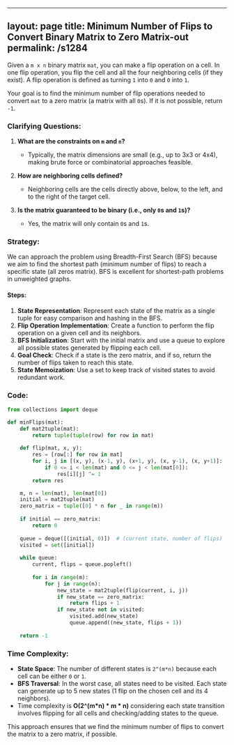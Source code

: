 
---
layout: page
title:  Minimum Number of Flips to Convert Binary Matrix to Zero Matrix-out
permalink: /s1284
---
Given a `m x n` binary matrix `mat`, you can make a flip operation on a cell. In one flip operation, you flip the cell and all the four neighboring cells (if they exist). A flip operation is defined as turning `1` into `0` and `0` into `1`.

Your goal is to find the minimum number of flip operations needed to convert `mat` to a zero matrix (a matrix with all `0`s). If it is not possible, return `-1`.

### Clarifying Questions:
1. **What are the constraints on `m` and `n`?**
   - Typically, the matrix dimensions are small (e.g., up to 3x3 or 4x4), making brute force or combinatorial approaches feasible.
   
2. **How are neighboring cells defined?**
   - Neighboring cells are the cells directly above, below, to the left, and to the right of the target cell.

3. **Is the matrix guaranteed to be binary (i.e., only `0`s and `1`s)?**
   - Yes, the matrix will only contain `0`s and `1`s.

### Strategy:
We can approach the problem using Breadth-First Search (BFS) because we aim to find the shortest path (minimum number of flips) to reach a specific state (all zeros matrix). BFS is excellent for shortest-path problems in unweighted graphs.

#### Steps:
1. **State Representation**: Represent each state of the matrix as a single tuple for easy comparison and hashing in the BFS.
2. **Flip Operation Implementation**: Create a function to perform the flip operation on a given cell and its neighbors.
3. **BFS Initialization**: Start with the initial matrix and use a queue to explore all possible states generated by flipping each cell.
4. **Goal Check**: Check if a state is the zero matrix, and if so, return the number of flips taken to reach this state.
5. **State Memoization**: Use a set to keep track of visited states to avoid redundant work.

### Code:
```python
from collections import deque

def minFlips(mat):
    def mat2tuple(mat):
        return tuple(tuple(row) for row in mat)
    
    def flip(mat, x, y):
        res = [row[:] for row in mat]
        for i, j in [(x, y), (x-1, y), (x+1, y), (x, y-1), (x, y+1)]:
            if 0 <= i < len(mat) and 0 <= j < len(mat[0]):
                res[i][j] ^= 1
        return res

    m, n = len(mat), len(mat[0])
    initial = mat2tuple(mat)
    zero_matrix = tuple([0] * n for _ in range(m))
    
    if initial == zero_matrix:
        return 0
    
    queue = deque([(initial, 0)])  # (current state, number of flips)
    visited = set([initial])
    
    while queue:
        current, flips = queue.popleft()
        
        for i in range(m):
            for j in range(n):
                new_state = mat2tuple(flip(current, i, j))
                if new_state == zero_matrix:
                    return flips + 1
                if new_state not in visited:
                    visited.add(new_state)
                    queue.append((new_state, flips + 1))
    
    return -1
```

### Time Complexity:
- **State Space**: The number of different states is `2^(m*n)` because each cell can be either `0` or `1`.
- **BFS Traversal**: In the worst case, all states need to be visited. Each state can generate up to 5 new states (1 flip on the chosen cell and its 4 neighbors).
- Time complexity is **O(2^(m*n) * m * n)** considering each state transition involves flipping for all cells and checking/adding states to the queue.

This approach ensures that we find the minimum number of flips to convert the matrix to a zero matrix, if possible.